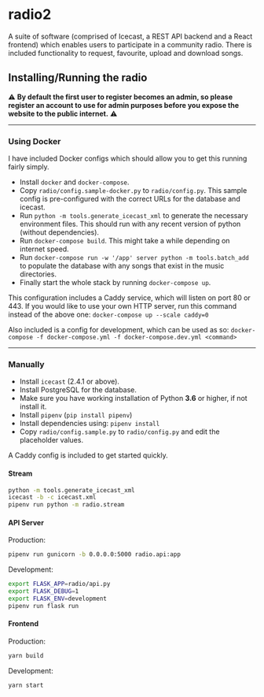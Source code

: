 # radio2

A suite of software (comprised of Icecast, a REST API backend and a React frontend) which enables users to participate in a community radio.
There is included functionality to request, favourite, upload and download songs.

## Installing/Running the radio

:warning: **By default the first user to register becomes an admin, so please register an account to use for admin purposes before you expose the website to the public internet.** :warning:

---

### Using Docker

I have included Docker configs which should allow you to get this running fairly simply.

- Install `docker` and `docker-compose`.
- Copy `radio/config.sample-docker.py` to `radio/config.py`. This sample config is pre-configured with the correct URLs for the database and icecast.
- Run `python -m tools.generate_icecast_xml` to generate the necessary environment files. This should run with any recent version of python (without dependencies).
- Run `docker-compose build`. This might take a while depending on internet speed.
- Run `docker-compose run -w '/app' server python -m tools.batch_add` to populate the database with any songs that exist in the music directories.
- Finally start the whole stack by running `docker-compose up`.

This configuration includes a Caddy service, which will listen on port 80 or 443. If you would like to use your own HTTP server, run this command instead of the above one:
`docker-compose up --scale caddy=0`

Also included is a config for development, which can be used as so:
`docker-compose -f docker-compose.yml -f docker-compose.dev.yml <command>`

---

### Manually

- Install `icecast` (2.4.1 or above).
- Install PostgreSQL for the database.
- Make sure you have working installation of Python **3.6** or higher, if not install it.
- Install `pipenv` (`pip install pipenv`)
- Install dependencies using: `pipenv install`
- Copy `radio/config.sample.py` to `radio/config.py` and edit the placeholder values.

A Caddy config is included to get started quickly.

#### Stream

```sh
python -m tools.generate_icecast_xml
icecast -b -c icecast.xml
pipenv run python -m radio.stream
```

#### API Server

Production:

```sh
pipenv run gunicorn -b 0.0.0.0:5000 radio.api:app
```

Development:

```sh
export FLASK_APP=radio/api.py
export FLASK_DEBUG=1
export FLASK_ENV=development
pipenv run flask run
```

#### Frontend

Production:

```sh
yarn build
```

Development:

```sh
yarn start
```
